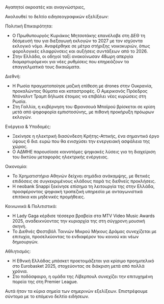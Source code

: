 Αγαπητοί ακροατές και αναγνώστριες,

Ακολουθεί το δελτίο ειδησεογραφικών εξελίξεων:

Πολιτική Επικαιρότητα:
- Ο Πρωθυπουργός Κυριάκος Μητσοτάκης επανέλαβε στη ΔΕΘ τη δέσμευσή του για διεξαγωγή εκλογών το 2027 με τον ισχύοντα εκλογικό νόμο. Αναφέρθηκε σε μέτρα στήριξης νοικοκυριών, όπως φορολογικές ελαφρύνσεις και αυξήσεις συντάξεων από το 2026.
- Στην Ελλάδα, οι οδηγοί ταξί ανακοίνωσαν 48ωρη απεργία διαμαρτυρόμενοι για νέες ρυθμίσεις που επηρεάζουν τα επαγγελματικά τους δικαιώματα.

Διεθνή:
- Η Ρωσία πραγματοποίησε μαζική επίθεση με drones στην Ουκρανία, προκαλώντας θύματα και καταστροφές. Ο Αμερικανός Πρόεδρος Ντόναλντ Τραμπ δήλωσε έτοιμος να επιβάλει νέες κυρώσεις στη Ρωσία.
- Στη Γαλλία, η κυβέρνηση του Φρανσουά Μπαϊρού βρίσκεται σε κρίση μετά από ψηφοφορία εμπιστοσύνης, με πιθανή προκήρυξη πρόωρων εκλογών.

Ενέργεια & Υποδομές:
- Ξεκίνησε η ηλεκτρική διασύνδεση Κρήτης-Αττικής, ένα σημαντικό έργο ύψους 6 δισ. ευρώ που θα ενισχύσει την ενεργειακή ασφάλεια της χώρας.
- Ο ΑΔΜΗΕ παρουσίασε καινοτόμες ψηφιακές λύσεις για τη διαχείριση του δικτύου μεταφοράς ηλεκτρικής ενέργειας.

Οικονομία:
- Το Χρηματιστήριο Αθηνών δείχνει σημάδια ανάκαμψης, με θετικές επιδόσεις σε συγκεκριμένους κλάδους παρά τις διεθνείς προκλήσεις.
- Η neobank Snappi ξεκίνησε επίσημα τη λειτουργία της στην Ελλάδα, προσφέροντας ψηφιακή τραπεζική υπηρεσία με ανταγωνιστικά επιτόκια και μηδενικές προμήθειες.

Κοινωνικά & Πολιτιστικά:
- Η Lady Gaga κέρδισε τέσσερα βραβεία στα MTV Video Music Awards 2025, αναδεικνύοντας την κυριαρχία της στη σύγχρονη μουσική σκηνή.
- Το Διεθνές Φεστιβάλ Ταινιών Μικρού Μήκους Δράμας συνεχίζεται με επιτυχία, προσελκύοντας το ενδιαφέρον του κοινού και νέων δημιουργών.

Αθλητισμός:
- Η Εθνική Ελλάδας μπάσκετ προετοιμάζεται για κρίσιμο προημιτελικό στο Eurobasket 2025, στοχεύοντας σε διάκριση μετά από πολλά χρόνια.
- Στο ποδόσφαιρο, η ομάδα της Λίβερπουλ συνεχίζει την επιτυχημένη πορεία της στη Premier League.

Αυτά ήταν τα κύρια σημεία των σημερινών εξελίξεων. Επιστρέφουμε σύντομα με το επόμενο δελτίο ειδήσεων.